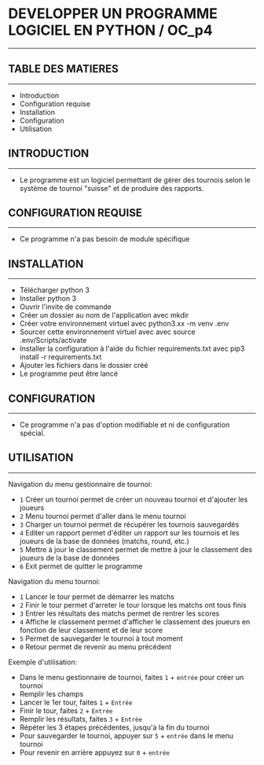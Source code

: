 # DEVELOPPER UN PROGRAMME LOGICIEL EN PYTHON / OC_p4
---------------------------------------------------------------


## TABLE DES MATIERES
---------------------

* Introduction
* Configuration requise
* Installation
* Configuration
* Utilisation


## INTRODUCTION
----------------

* Le programme est un logiciel permettant de gérer des tournois selon le système de tournoi "suisse" et de produire des rapports.


## CONFIGURATION REQUISE
--------------------------

* Ce programme n'a pas besoin de module spécifique


## INSTALLATION
------------------

* Télécharger python 3
* Installer python 3 
* Ouvrir l'invite de commande
* Créer un dossier au nom de l'application avec mkdir
* Créer votre environnement virtuel avec python3.xx -m venv .env
* Sourcer cette environnement virtuel avec avec source .env/Scripts/activate
* Installer la configuration à l'aide du fichier requirements.txt avec pip3 install -r requirements.txt
* Ajouter les fichiers dans le dossier créé
* Le programme peut être lancé


## CONFIGURATION
--------------------

* Ce programme n'a pas d'option modifiable et ni de configuration spécial.


## UTILISATION
-------------------

Navigation du menu gestionnaire de tournoi:
* ```1``` Créer un tournoi permet de créer un nouveau tournoi et d'ajouter les joueurs
* ```2``` Menu tournoi permet d'aller dans le menu tournoi
* ```3``` Charger un tournoi permet de récupérer les tournois sauvegardés
* ```4``` Editer un rapport permet d'éditer un rapport sur les tournois et les joueurs de la base de données (matchs, round, etc.)
* ```5``` Mettre à jour le classement permet de mettre à jour le classement des joueurs de la base de données
* ```6``` Exit permet de quitter le programme

Navigation du menu tournoi:
* ```1``` Lancer le tour permet de démarrer les matchs
* ```2``` Finir le tour permet d'arreter le tour lorsque les matchs ont tous finis
* ```3``` Entrer les résultats des matchs permet de rentrer les scores
* ```4``` Affiche le classement permet d'afficher le classement des joueurs en fonction de leur classement et de leur score
* ```5``` Permet de sauvegarder le tournoi à tout moment
* ```0``` Retour permet de revenir au menu précédent

Exemple d'utilisation:
* Dans le menu gestionnaire de tournoi, faites ```1``` + ```entrée``` pour créer un tournoi
* Remplir les champs
* Lancer le 1er tour, faites ```1``` + ```Entrée```
* Finir le tour, faites ```2``` + ```Entrée```
* Remplir les résultats, faites ```3``` + ```Entrée```
* Répéter les 3 étapes précédentes, jusqu'à la fin du tournoi
* Pour sauvegarder le tournoi, appuyer sur ```5``` + ```entrée``` dans le menu tournoi
* Pour revenir en arrière appuyez sur ```0``` + ```entrée```

